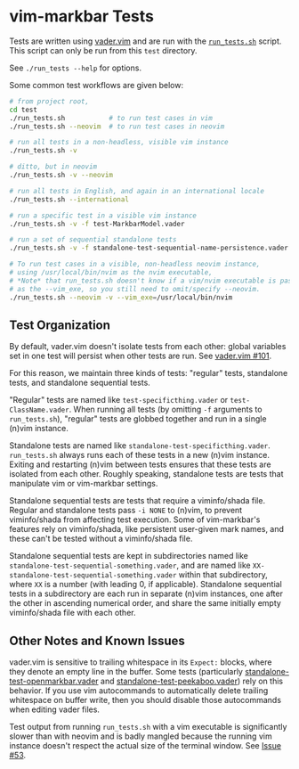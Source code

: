vim-markbar Tests
================================================================================

Tests are written using [vader.vim](https://github.com/junegunn/vader.vim) and
are run with the [`run_tests.sh`](./run_tests.sh) script. This script can only
be run from this `test` directory.

See `./run_tests --help` for options.

Some common test workflows are given below:

```bash
# from project root,
cd test
./run_tests.sh           # to run test cases in vim
./run_tests.sh --neovim  # to run test cases in neovim

# run all tests in a non-headless, visible vim instance
./run_tests.sh -v

# ditto, but in neovim
./run_tests.sh -v --neovim

# run all tests in English, and again in an international locale
./run_tests.sh --international

# run a specific test in a visible vim instance
./run_tests.sh -v -f test-MarkbarModel.vader

# run a set of sequential standalone tests
./run_tests.sh -v -f standalone-test-sequential-name-persistence.vader

# To run test cases in a visible, non-headless neovim instance,
# using /usr/local/bin/nvim as the nvim executable,
# *Note* that run_tests.sh doesn't know if a vim/nvim executable is passed
# as the --vim_exe, so you still need to omit/specify --neovim.
./run_tests.sh --neovim -v --vim_exe=/usr/local/bin/nvim
```

Test Organization
--------------------------------------------------------------------------------
By default, vader.vim doesn't isolate tests from each other: global variables
set in one test will persist when other tests are run. See [vader.vim #101](https://github.com/junegunn/vader.vim/issues/101).

For this reason, we maintain three kinds of tests: "regular" tests, standalone
tests, and standalone sequential tests.

"Regular" tests are named like `test-specificthing.vader` or
`test-ClassName.vader`. When running all tests (by omitting `-f` arguments to
`run_tests.sh`), "regular" tests are globbed together and run in a single (n)vim
instance.

Standalone tests are named like `standalone-test-specificthing.vader`.
`run_tests.sh` always runs each of these tests in a new (n)vim instance. Exiting
and restarting (n)vim between tests ensures that these tests are isolated from
each other. Roughly speaking, standalone tests are tests that manipulate vim or
vim-markbar settings.

Standalone sequential tests are tests that require a viminfo/shada file. Regular
and standalone tests pass `-i NONE` to (n)vim, to prevent viminfo/shada from
affecting test execution. Some of vim-markbar's features rely on viminfo/shada,
like persistent user-given mark names, and these can't be tested without
a viminfo/shada file.

Standalone sequential tests are kept in subdirectories named like
`standalone-test-sequential-something.vader`, and are named like
`XX-standalone-test-sequential-something.vader` within that subdirectory, where
`XX` is a number (with leading 0, if applicable). Standalone sequential tests in
a subdirectory are each run in separate (n)vim instances, one after the other in
ascending numerical order, and share the same initially empty viminfo/shada file
with each other.

Other Notes and Known Issues
--------------------------------------------------------------------------------
vader.vim is sensitive to trailing whitespace in its `Expect:` blocks, where
they denote an empty line in the buffer. Some tests (particularly
[standalone-test-openmarkbar.vader](./standalone-test-openmarkbar.vader)
and [standalone-test-peekaboo.vader](./standalone-test-peekaboo.vader)) rely on
this behavior. If you use vim autocommands to automatically delete trailing
whitespace on buffer write, then you should disable those autocommands when
editing vader files.

Test output from running `run_tests.sh` with a vim executable is significantly
slower than with neovim and is badly mangled because the running vim instance
doesn't respect the actual size of the terminal window. See [Issue #53](https://github.com/Yilin-Yang/vim-markbar/issues/53).
